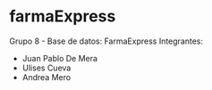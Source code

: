 # farmaExpress
Grupo 8 - Base de datos: FarmaExpress
Integrantes: 
- Juan Pablo De Mera
- Ulises Cueva
- Andrea Mero
